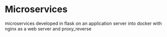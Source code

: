 # Microservices
microservices developed in flask on an application server into docker with nginx as a web server and proxy_reverse
